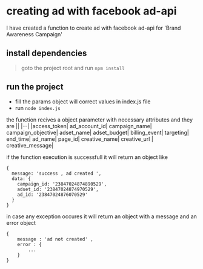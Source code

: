 # creating ad with facebook ad-api

I have created a function to create ad with facebook ad-api for 'Brand Awareness Campaign'
## install dependencies 
> goto the project root and run `npm install `

## run the project 
- fill the params object will correct values in index.js file 
- run `node index.js`

the function recives a object parameter with necessary attributes and they are 
||
|--|
|access_token| 
ad_account_id|
campaign_name| 
campaign_objective| 
adset_name|
adset_budget| 
billing_event| 
targeting| 
end_time| 
ad_name| 
page_id| 
creative_name| 
creative_url |
creative_message|

if the function execution is successfull it will return an object like 

```
{
  message: 'success , ad created ',
  data: {
    campaign_id: '23847024874890529',
    adset_id: '23847024874970529',
    ad_id: '23847024876070529'
  }
}

```

in case any exception occures it will return an object with a message and an error object 
```
{
    message : 'ad not created' ,
    error : {
        ...
    }
}
```
